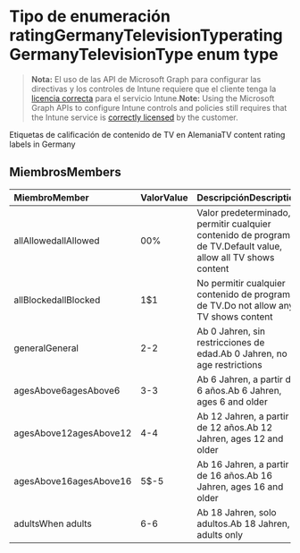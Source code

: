 # <a name="ratinggermanytelevisiontype-enum-type"></a><span data-ttu-id="694d4-101">Tipo de enumeración ratingGermanyTelevisionType</span><span class="sxs-lookup"><span data-stu-id="694d4-101">ratingGermanyTelevisionType enum type</span></span>

> <span data-ttu-id="694d4-102">**Nota:** El uso de las API de Microsoft Graph para configurar las directivas y los controles de Intune requiere que el cliente tenga la [licencia correcta](https://go.microsoft.com/fwlink/?linkid=839381) para el servicio Intune.</span><span class="sxs-lookup"><span data-stu-id="694d4-102">**Note:** Using the Microsoft Graph APIs to configure Intune controls and policies still requires that the Intune service is [correctly licensed](https://go.microsoft.com/fwlink/?linkid=839381) by the customer.</span></span>

<span data-ttu-id="694d4-103">Etiquetas de calificación de contenido de TV en Alemania</span><span class="sxs-lookup"><span data-stu-id="694d4-103">TV content rating labels in Germany</span></span>
## <a name="members"></a><span data-ttu-id="694d4-104">Miembros</span><span class="sxs-lookup"><span data-stu-id="694d4-104">Members</span></span>
|<span data-ttu-id="694d4-105">Miembro</span><span class="sxs-lookup"><span data-stu-id="694d4-105">Member</span></span>|<span data-ttu-id="694d4-106">Valor</span><span class="sxs-lookup"><span data-stu-id="694d4-106">Value</span></span>|<span data-ttu-id="694d4-107">Descripción</span><span class="sxs-lookup"><span data-stu-id="694d4-107">Description</span></span>|
|:---|:---|:---|
|<span data-ttu-id="694d4-108">allAllowed</span><span class="sxs-lookup"><span data-stu-id="694d4-108">allAllowed</span></span>|<span data-ttu-id="694d4-109">0</span><span class="sxs-lookup"><span data-stu-id="694d4-109">0%</span></span>|<span data-ttu-id="694d4-110">Valor predeterminado, permitir cualquier contenido de programas de TV.</span><span class="sxs-lookup"><span data-stu-id="694d4-110">Default value, allow all TV shows content</span></span>|
|<span data-ttu-id="694d4-111">allBlocked</span><span class="sxs-lookup"><span data-stu-id="694d4-111">allBlocked</span></span>|<span data-ttu-id="694d4-112">1</span><span class="sxs-lookup"><span data-stu-id="694d4-112">$1</span></span>|<span data-ttu-id="694d4-113">No permitir cualquier contenido de programa de TV.</span><span class="sxs-lookup"><span data-stu-id="694d4-113">Do not allow any TV shows content</span></span>|
|<span data-ttu-id="694d4-114">general</span><span class="sxs-lookup"><span data-stu-id="694d4-114">General</span></span>|<span data-ttu-id="694d4-115">2</span><span class="sxs-lookup"><span data-stu-id="694d4-115">-2</span></span>|<span data-ttu-id="694d4-116">Ab 0 Jahren, sin restricciones de edad.</span><span class="sxs-lookup"><span data-stu-id="694d4-116">Ab 0 Jahren, no age restrictions</span></span>|
|<span data-ttu-id="694d4-117">agesAbove6</span><span class="sxs-lookup"><span data-stu-id="694d4-117">agesAbove6</span></span>|<span data-ttu-id="694d4-118">3</span><span class="sxs-lookup"><span data-stu-id="694d4-118">-3</span></span>|<span data-ttu-id="694d4-119">Ab 6 Jahren, a partir de 6 años.</span><span class="sxs-lookup"><span data-stu-id="694d4-119">Ab 6 Jahren, ages 6 and older</span></span>|
|<span data-ttu-id="694d4-120">agesAbove12</span><span class="sxs-lookup"><span data-stu-id="694d4-120">agesAbove12</span></span>|<span data-ttu-id="694d4-121">4</span><span class="sxs-lookup"><span data-stu-id="694d4-121">-4</span></span>|<span data-ttu-id="694d4-122">Ab 12 Jahren, a partir de 12 años.</span><span class="sxs-lookup"><span data-stu-id="694d4-122">Ab 12 Jahren, ages 12 and older</span></span>|
|<span data-ttu-id="694d4-123">agesAbove16</span><span class="sxs-lookup"><span data-stu-id="694d4-123">agesAbove16</span></span>|<span data-ttu-id="694d4-124">5</span><span class="sxs-lookup"><span data-stu-id="694d4-124">$-5</span></span>|<span data-ttu-id="694d4-125">Ab 16 Jahren, a partir de 16 años.</span><span class="sxs-lookup"><span data-stu-id="694d4-125">Ab 16 Jahren, ages 16 and older</span></span>|
|<span data-ttu-id="694d4-126">adults</span><span class="sxs-lookup"><span data-stu-id="694d4-126">When adults</span></span>|<span data-ttu-id="694d4-127">6</span><span class="sxs-lookup"><span data-stu-id="694d4-127">-6</span></span>|<span data-ttu-id="694d4-128">Ab 18 Jahren, solo adultos.</span><span class="sxs-lookup"><span data-stu-id="694d4-128">Ab 18 Jahren, adults only</span></span>|



